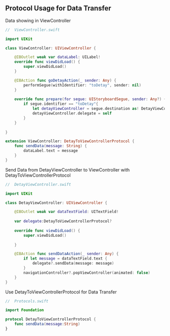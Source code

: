 ## Protocol Usage for Data Transfer

Data showing in ViewController
```swift
//  ViewController.swift

import UIKit

class ViewController: UIViewController {

    @IBOutlet weak var dataLabel: UILabel!
    override func viewDidLoad() {
        super.viewDidLoad()   
    }

    @IBAction func goDetayAction(_ sender: Any) {
        performSegue(withIdentifier: "toDetay", sender: nil)
    }
    
    override func prepare(for segue: UIStoryboardSegue, sender: Any?) {
        if segue.identifier == "toDetay"{
            let detayViewController = segue.destination as! DetayViewController
            detayViewController.delegate = self
        }
    }
    
}

extension ViewController: DetayToViewControllerProtocol {
    func sendData(message: String) {
        dataLabel.text = message
    }
}
```

Send Data from DetayViewController to ViewController with DetayToViewControllerProtocol
```swift
//  DetayViewController.swift

import UIKit

class DetayViewController: UIViewController {

    @IBOutlet weak var dataTextField: UITextField!
    
    var delegate:DetayToViewControllerProtocol?
    
    override func viewDidLoad() {
        super.viewDidLoad()
        
    }

    @IBAction func sendDataAction(_ sender: Any) {
        if let message = dataTextField.text {
            delegate?.sendData(message: message)
        }
        navigationController?.popViewController(animated: false)
    }
}
```
Use DetayToViewControllerProtocol for Data Transfer
```swift
//  Protocols.swift

import Foundation

protocol DetayToViewControllerProtocol {
    func sendData(message:String)
}
```